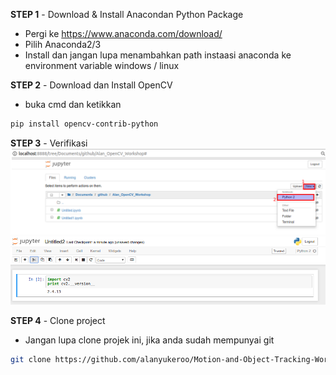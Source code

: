 **STEP 1** - Download & Install Anacondan Python Package
- Pergi ke https://www.anaconda.com/download/
- Pilih Anaconda2/3
- Install dan jangan lupa menambahkan path instaasi anaconda ke environment variable windows / linux

**STEP 2** - Download dan Install OpenCV
- buka cmd dan ketikkan
```bash 
pip install opencv-contrib-python
```
**STEP 3** - Verifikasi
![Verifikasi](./media/README/verifikasi1.png)
![Verifikasi](./media/README/verifikasi2.png)

 **STEP 4** - Clone project  
 - Jangan lupa clone projek ini, jika anda sudah mempunyai git 
 ``` bash 
 git clone https://github.com/alanyukeroo/Motion-and-Object-Tracking-Workshop/ 
 ```
